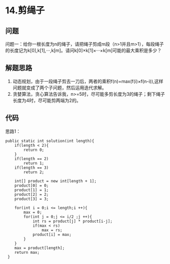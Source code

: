 # 14.剪绳子

## 问题

问题一：给你一根长度为n的绳子，请把绳子剪成m段（n>1并且m>1），每段绳子的长度记为k[0],k[1],···,k[m]。请问k[0]×k[1]×···×k[m]可能的最大乘积是多少？

## 解题思路

1. 动态规划，由于一段绳子剪去一刀后，两者的乘积f(n)=max(f(i)×f(n-i)),这样问题就变成了两个子问题，然后运用迭代求解。
2. 贪婪算法，贪心算法告诉我，n>=5时，尽可能多剪长度为3的绳子；剩下绳子长度为4时，尽可能剪两端为2的。

## 代码

思路1：

    public static int solution(int length){
        if(length < 2){
            return 0;
        }
        if(length == 2)
            return 1;
        if(length == 3)
            return 2;

        int[] product = new int[length + 1];
        product[0] = 0;
        product[1] = 1;
        product[2] = 2;
        product[3] = 3;

        for(int i = 0;i <= length;i ++){
            max = 0;
            for(int j = 0;j <= i/2 ;j ++){
                int rs = product[j] * product[i-j];
                if(max < rs)
                    max = rs;
                product[i] = max;
            }
        }
        max = product[length];
        return max;
     }